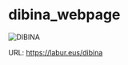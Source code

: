 # dibina_webpage

![DIBINA](https://1.bp.blogspot.com/-vAGkJqxgN_M/YIWPlxyZaoI/AAAAAAAABJM/WuVRqWGc_N0JtF6mG7MvN_X63AatpSU_gCLcBGAsYHQ/s16000/LOGO.jpg)

URL: https://labur.eus/dibina
